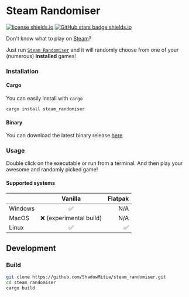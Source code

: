 # Steam Randomiser

[![license shields.io](https://img.shields.io/github/license/shadowMitia/steam_randomiser)](https://github.com/ShadowMitia/steam_randomiser/blob/master/LICENSE.txt)
[![GitHub stars badge shields.io](https://img.shields.io/github/stars/shadowMitia/steam_randomiser)](https://github.com/shadowMitia/steam_randomiser)

Don't know what to play on [Steam](https://store.steampowered.com/)?

Just run [`Steam Randomiser`](https://github.com/shadowMitia/steam_randomiser) and it will randomly choose from one of your (numerous) **installed** games!

### Installation

#### Cargo

You can easily install with `cargo`

```sh
cargo install steam_randomiser
```

#### Binary

You can download the latest binary release [here](https://github.com/ShadowMitia/steam_randomiser/releases)

### Usage

Double click on the executable or run from a terminal.
And then play your awesome and randomly picked game!

#### Supported systems

|         |         Vanilla         | Flatpak |
| ------- | :---------------------: | ------: |
| Windows |           ✅            |     N/A |
| MacOS   | ❌ (experimental build) |     N/A |
| Linux   |           ✅            |      ✅ |

## Development

### Build

```sh
git clone https://github.com/ShadowMitia/steam_randomiser.git
cd steam_randomiser
cargo build
```
